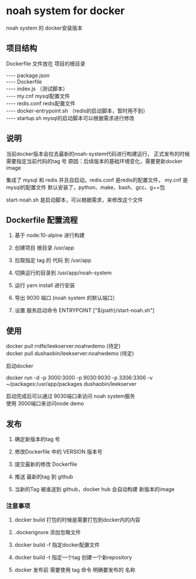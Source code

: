 
# noah system for docker

noah system 的 docker安装版本

## 项目结构

Dockerfile 文件放在 项目的根目录

---- package.json     
---- Dockerfile        
---- index.js （测试脚本）     
---- my.cnf mysql配置文件     
---- redis.conf redis配置文件      
---- docker-entrypoint.sh （redis的启动脚本，暂时用不到）   
---- startup.sh mysql的启动脚本可以根据需求进行修改

## 说明

当前docker版本会拉去最新的noah-system代码进行构建运行，
正式发布的时候需要指定当前代码的tag 号
原因：后续版本的基础环境变化，需要更新docker image

集成了 mysql 和 redis 并且自启动。redis.conf 是redis的配置文件， my.cnf 是mysql的配置文件
默认安装了，python、make、bash、gcc、g++包

start-noah.sh 是启动脚本，可以根据需求，来修改这个文件


## Dockerfile 配置流程

1. 基于 node:10-alpine 进行构建

2. 创建项目 根目录 /usr/app

3. 拉取指定 tag 的 代码 到 /usr/app

4. 切换运行的目录到 /usr/app/noah-system

5. 运行 yarn install 进行安装

6. 导出 9030 端口 (noah system 的默认端口）

5. 设置 服务启动命令 ENTRYPOINT ["${path}/start-noah.sh"]


## 使用

docker pull rrdfe/leekserver:noahwdemo    (待定)      
docker pull dushaobin/leekserver:noahwdemo   (待定)      

启动docker

docker run -d  -p 3000:3000 -p 9030:9030 -p 3306:3306 -v ~/packages:/usr/app/packages dushaobin/leekserver

启动完成后可以通过 9030端口来访问 noah system服务     
使用 3000端口来访问node demo

## 发布

1. 确定新版本的tag 号

2. 修改Dockerfile 中的 VERSION 版本号

3. 提交最新的修改 Dockerfile

4. 推送 最新的tag 到 github

6. 当新的Tag 被谁送到 github，docker hub 会自动构建 新版本的image


### 注意事项

1. docker build 打包的时候是需要打包到docker内的内容

2. .dockerignore 添加忽略文件

3. docker build -f 指定docker配置文件

4. docker build -t 指定一个tag 创建一个新repository

5. docker 发布前 需要使用 tag 命令 明确要发布的 名称
